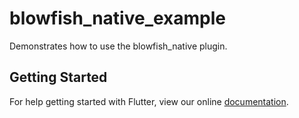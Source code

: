 # blowfish_native_example

Demonstrates how to use the blowfish_native plugin.

## Getting Started

For help getting started with Flutter, view our online
[documentation](https://flutter.io/).
